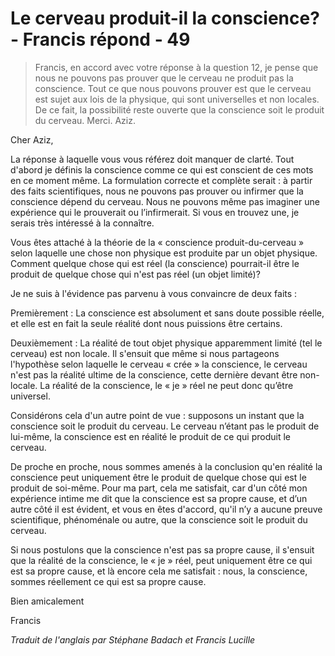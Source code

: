 # Le cerveau produit-il la conscience? - Francis répond - 49

>Francis, en accord avec votre réponse à la question 12, je pense que nous ne pouvons pas prouver que le cerveau ne produit pas la conscience. Tout ce que nous pouvons prouver est que le cerveau est sujet aux lois de la physique, qui sont universelles et non locales. De ce fait, la possibilité reste ouverte que la conscience soit le produit du cerveau. Merci. Aziz.

Cher Aziz,

La réponse à laquelle vous vous référez doit manquer de clarté. Tout d'abord je définis la conscience comme ce qui est conscient de ces mots en ce moment même. La formulation correcte et complète serait : à partir des faits scientifiques, nous ne pouvons pas prouver ou infirmer que la conscience dépend du cerveau. Nous ne pouvons même pas imaginer une expérience qui le prouverait ou l’infirmerait. Si vous en trouvez une, je serais très intéressé à la connaître.

Vous êtes attaché à la théorie de la « conscience produit-du-cerveau » selon laquelle une chose non physique est produite par un objet physique. Comment quelque chose qui est réel (la conscience) pourrait-il être le produit de quelque chose qui n'est pas réel (un objet limité)?

Je ne suis à l'évidence pas parvenu à vous convaincre de deux faits :

Premièrement : La conscience est absolument et sans doute possible réelle, et elle est en fait la seule réalité dont nous puissions être certains.

Deuxièmement : La réalité de tout objet physique apparemment limité (tel le cerveau) est non locale. Il s'ensuit que même si nous partageons l'hypothèse selon laquelle le cerveau « crée » la conscience, le cerveau n'est pas la réalité ultime de la conscience, cette dernière devant être non-locale. La réalité de la conscience, le « je » réel ne peut donc qu’être universel.

Considérons cela d'un autre point de vue : supposons un instant que la conscience soit le produit du cerveau. Le cerveau n’étant pas le produit de lui-même, la conscience est en réalité le produit de ce qui produit le cerveau.

De proche en proche, nous sommes amenés à la conclusion qu'en réalité la conscience peut uniquement être le produit de quelque chose qui est le produit de soi-même. Pour ma part, cela me satisfait, car d'un côté mon expérience intime me dit que la conscience est sa propre cause, et d’un autre côté il est évident, et vous en êtes d'accord, qu'il n’y a aucune preuve scientifique, phénoménale ou autre, que la conscience soit le produit du cerveau.

Si nous postulons que la conscience n'est pas sa propre cause, il s'ensuit que la réalité de la conscience, le « je » réel, peut uniquement être ce qui est sa propre cause, et là encore cela me satisfait : nous, la conscience, sommes réellement ce qui est sa propre cause.

Bien amicalement

Francis

_Traduit de l'anglais par Stéphane Badach et Francis Lucille_